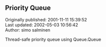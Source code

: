 ## Priority Queue  
Originally published: 2001-11-11 15:39:52  
Last updated: 2002-05-03 10:56:42  
Author: simo salminen  
  
Thread-safe priority queue using Queue.Queue